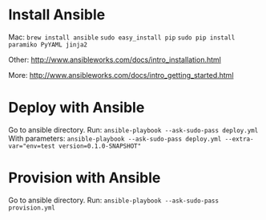 Install Ansible
=============
Mac:
```brew install ansible```
```sudo easy_install pip```
```sudo pip install paramiko PyYAML jinja2```

Other:
http://www.ansibleworks.com/docs/intro_installation.html

More:
http://www.ansibleworks.com/docs/intro_getting_started.html

Deploy with Ansible
==================
Go to ansible directory.
Run: ```ansible-playbook --ask-sudo-pass deploy.yml```
With parameters: ```ansible-playbook --ask-sudo-pass deploy.yml --extra-var="env=test version=0.1.0-SNAPSHOT"```

Provision with Ansible
=======================
Go to ansible directory.
Run: ```ansible-playbook --ask-sudo-pass provision.yml```
